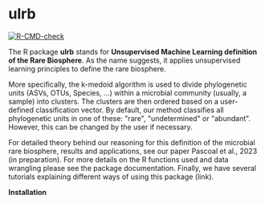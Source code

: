 # ulrb
<!-- badges: start -->
  [![R-CMD-check](https://github.com/pascoalf/ulrb/actions/workflows/R-CMD-check.yaml/badge.svg)](https://github.com/pascoalf/ulrb/actions/workflows/R-CMD-check.yaml)
<!-- badges: end -->


The R package **ulrb** stands for **Unsupervised Machine Learning definition of the Rare Biosphere**. As the name suggests, it applies unsupervised learning principles to define the rare biosphere.

More specifically, the k-medoid algorithm is used to divide phylogenetic units (ASVs, OTUs, Species, ...) within a microbial community (usually, a sample) into clusters. The clusters are then ordered based on a user-defined classification vector. By default, our method classifies all phylogenetic units in one of these: "rare", "undetermined" or "abundant". However, this can be changed by the user if necessary.

For detailed theory behind our reasoning for this definition of the microbial rare biosphere, results and applications, see our paper Pascoal et al., 2023 (in preparation). For more details on the R functions used and data wrangling please see the package documentation. Finally, we have several tutorials explaining different ways of using this package (link).

**Installation**


